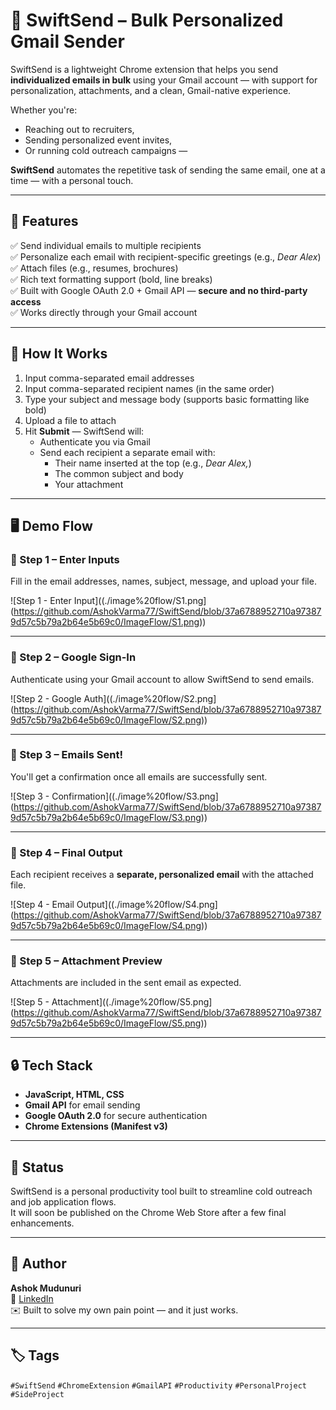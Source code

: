 

# 🚀 SwiftSend – Bulk Personalized Gmail Sender

SwiftSend is a lightweight Chrome extension that helps you send **individualized emails in bulk** using your Gmail account — with support for personalization, attachments, and a clean, Gmail-native experience.

Whether you're:
- Reaching out to recruiters,
- Sending personalized event invites,
- Or running cold outreach campaigns —

**SwiftSend** automates the repetitive task of sending the same email, one at a time — with a personal touch.

---

## 🔑 Features

✅ Send individual emails to multiple recipients  
✅ Personalize each email with recipient-specific greetings (e.g., *Dear Alex*)  
✅ Attach files (e.g., resumes, brochures)  
✅ Rich text formatting support (bold, line breaks)  
✅ Built with Google OAuth 2.0 + Gmail API — **secure and no third-party access**  
✅ Works directly through your Gmail account  

---

## 🧠 How It Works

1. Input comma-separated email addresses  
2. Input comma-separated recipient names (in the same order)  
3. Type your subject and message body (supports basic formatting like bold)  
4. Upload a file to attach  
5. Hit **Submit** — SwiftSend will:
   - Authenticate you via Gmail
   - Send each recipient a separate email with:
     - Their name inserted at the top (e.g., *Dear Alex,*)
     - The common subject and body
     - Your attachment

---

## 🖥️ Demo Flow

### 🔹 Step 1 – Enter Inputs
Fill in the email addresses, names, subject, message, and upload your file.

![Step 1 - Enter Input]((./image%20flow/S1.png](https://github.com/AshokVarma77/SwiftSend/blob/37a6788952710a973879d57c5b79a2b64e5b69c0/ImageFlow/S1.png))

---

### 🔹 Step 2 – Google Sign-In
Authenticate using your Gmail account to allow SwiftSend to send emails.

![Step 2 - Google Auth]((./image%20flow/S2.png](https://github.com/AshokVarma77/SwiftSend/blob/37a6788952710a973879d57c5b79a2b64e5b69c0/ImageFlow/S2.png))

---

### 🔹 Step 3 – Emails Sent!
You'll get a confirmation once all emails are successfully sent.

![Step 3 - Confirmation]((./image%20flow/S3.png](https://github.com/AshokVarma77/SwiftSend/blob/37a6788952710a973879d57c5b79a2b64e5b69c0/ImageFlow/S3.png))

---

### 🔹 Step 4 – Final Output
Each recipient receives a **separate, personalized email** with the attached file.

![Step 4 - Email Output]((./image%20flow/S4.png](https://github.com/AshokVarma77/SwiftSend/blob/37a6788952710a973879d57c5b79a2b64e5b69c0/ImageFlow/S4.png))

---

### 🔹 Step 5 – Attachment Preview
Attachments are included in the sent email as expected.

![Step 5 - Attachment]((./image%20flow/S5.png](https://github.com/AshokVarma77/SwiftSend/blob/37a6788952710a973879d57c5b79a2b64e5b69c0/ImageFlow/S5.png))

---

## 🔒 Tech Stack

- **JavaScript, HTML, CSS**
- **Gmail API** for email sending
- **Google OAuth 2.0** for secure authentication
- **Chrome Extensions (Manifest v3)**

---

## 🎯 Status

SwiftSend is a personal productivity tool built to streamline cold outreach and job application flows.  
It will soon be published on the Chrome Web Store after a few final enhancements.

---

## 🙌 Author

**Ashok Mudunuri**  
💼 [LinkedIn](https://www.linkedin.com/in/ashokmudunuri/)  
✉️ Built to solve my own pain point — and it just works.

---

## 🏷️ Tags

`#SwiftSend` `#ChromeExtension` `#GmailAPI` `#Productivity` `#PersonalProject` `#SideProject`
